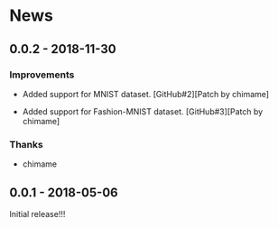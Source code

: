 # News

## 0.0.2 - 2018-11-30

### Improvements

  * Added support for MNIST dataset.
    [GitHub#2][Patch by chimame]

  * Added support for Fashion-MNIST dataset.
    [GitHub#3][Patch by chimame]

### Thanks

  * chimame

## 0.0.1 - 2018-05-06

Initial release!!!
